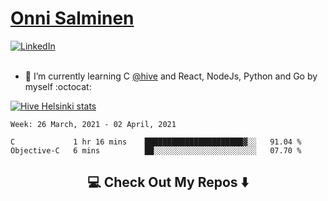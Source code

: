 <h1> <a href="https://osalmine.github.io/cv/">Onni Salminen</a></h1>
<a href="https://www.linkedin.com/in/onni-salminen/" target="_blank"><img src="https://img.shields.io/badge/LinkedIn-%230077B5.svg?&style=flat-square&logo=linkedin&logoColor=white" alt="LinkedIn"></a>
<br />
<br />

- 🌱 I’m currently learning C <a href="https://www.hive.fi/en/">@hive</a> and React, NodeJs, Python and Go by myself :octocat:

[![Hive Helsinki stats](https://badge42.herokuapp.com/api/stats/osalmine?privacyEmail=true&cursus=42)](https://github.com/JaeSeoKim/badge42)

<!--START_SECTION:waka-->
```text
Week: 26 March, 2021 - 02 April, 2021

C             1 hr 16 mins    ██████████████████████▓░░   91.04 % 
Objective-C   6 mins          ██░░░░░░░░░░░░░░░░░░░░░░░   07.70 % 
```
<!--END_SECTION:waka-->


<h2  align="center">💻 Check Out My Repos ⬇️ </h2>

